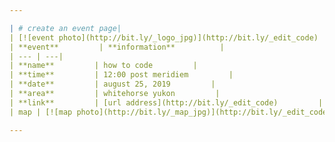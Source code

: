 ```yaml
---

| # create an event page| 
| [![event photo](http://bit.ly/_logo_jpg)](http://bit.ly/_edit_code) |
| **event**         | **information**          |
| --- | ---| 
| **name**         | how to code         | 
| **time**         | 12:00 post meridiem         | 
| **date**         | august 25, 2019         |
| **area**         | whitehorse yukon         | 
| **link**         | [url address](http://bit.ly/_edit_code)         |
| map | [![map photo](http://bit.ly/_map_jpg)](http://bit.ly/_edit_code) |

---
```

